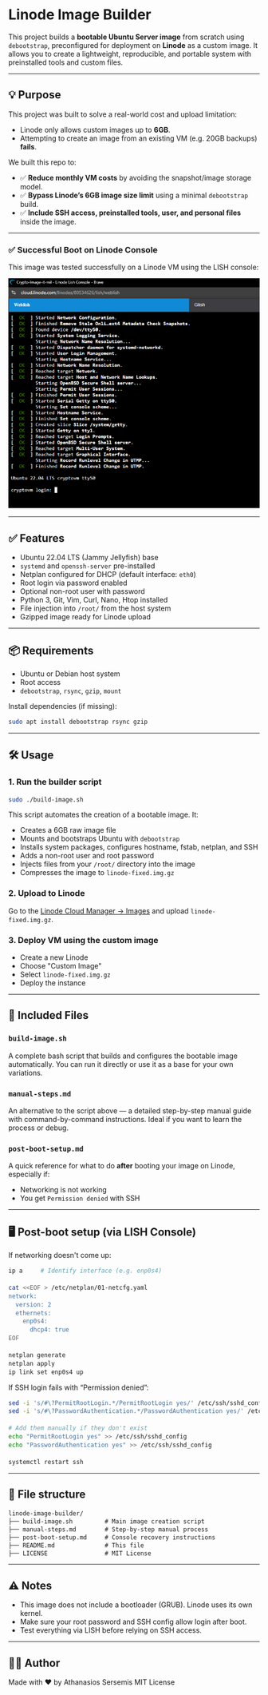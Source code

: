 # Linode Image Builder

This project builds a **bootable Ubuntu Server image** from scratch using `debootstrap`, preconfigured for deployment on **Linode** as a custom image. It allows you to create a lightweight, reproducible, and portable system with preinstalled tools and custom files.

---

## 💡 Purpose

This project was built to solve a real-world cost and upload limitation:

- Linode only allows custom images up to **6GB**.
- Attempting to create an image from an existing VM (e.g. 20GB backups) **fails**.

We built this repo to:

- ✅ **Reduce monthly VM costs** by avoiding the snapshot/image storage model.
- ✅ **Bypass Linode’s 6GB image size limit** using a minimal `debootstrap` build.
- ✅ **Include SSH access, preinstalled tools, user, and personal files** inside the image.

---

### ✅ Successful Boot on Linode Console

This image was tested successfully on a Linode VM using the LISH console:

![Boot Success on Linode](images/boot-success.png)

---

## ✅ Features

- Ubuntu 22.04 LTS (Jammy Jellyfish) base
- `systemd` and `openssh-server` pre-installed
- Netplan configured for DHCP (default interface: `eth0`)
- Root login via password enabled
- Optional non-root user with password
- Python 3, Git, Vim, Curl, Nano, Htop installed
- File injection into `/root/` from the host system
- Gzipped image ready for Linode upload

---

## 📦 Requirements

- Ubuntu or Debian host system
- Root access
- `debootstrap`, `rsync`, `gzip`, `mount`

Install dependencies (if missing):

```bash
sudo apt install debootstrap rsync gzip
```

---

## 🛠️ Usage

### 1. Run the builder script

```bash
sudo ./build-image.sh
```

This script automates the creation of a bootable image. It:

- Creates a 6GB raw image file
- Mounts and bootstraps Ubuntu with `debootstrap`
- Installs system packages, configures hostname, fstab, netplan, and SSH
- Adds a non-root user and root password
- Injects files from your `/root/` directory into the image
- Compresses the image to `linode-fixed.img.gz`

### 2. Upload to Linode

Go to the [Linode Cloud Manager → Images](https://cloud.linode.com/images) and upload `linode-fixed.img.gz`.

### 3. Deploy VM using the custom image

- Create a new Linode
- Choose "Custom Image"
- Select `linode-fixed.img.gz`
- Deploy the instance

---

## 📖 Included Files

### `build-image.sh`
A complete bash script that builds and configures the bootable image automatically. You can run it directly or use it as a base for your own variations.

### `manual-steps.md`
An alternative to the script above — a detailed step-by-step manual guide with command-by-command instructions. Ideal if you want to learn the process or debug.

### `post-boot-setup.md`
A quick reference for what to do **after** booting your image on Linode, especially if:
- Networking is not working
- You get `Permission denied` with SSH

---

## 🖥️ Post-boot setup (via LISH Console)

If networking doesn't come up:

```bash
ip a     # Identify interface (e.g. enp0s4)

cat <<EOF > /etc/netplan/01-netcfg.yaml
network:
  version: 2
  ethernets:
    enp0s4:
      dhcp4: true
EOF

netplan generate
netplan apply
ip link set enp0s4 up
```

If SSH login fails with “Permission denied”:

```bash
sed -i 's/#\?PermitRootLogin.*/PermitRootLogin yes/' /etc/ssh/sshd_config
sed -i 's/#\?PasswordAuthentication.*/PasswordAuthentication yes/' /etc/ssh/sshd_config

# Add them manually if they don't exist
echo "PermitRootLogin yes" >> /etc/ssh/sshd_config
echo "PasswordAuthentication yes" >> /etc/ssh/sshd_config

systemctl restart ssh


```

---

## 📁 File structure

```
linode-image-builder/
├── build-image.sh         # Main image creation script
├── manual-steps.md        # Step-by-step manual process
├── post-boot-setup.md     # Console recovery instructions
├── README.md              # This file
├── LICENSE                # MIT License
```

---

## ⚠️ Notes

- This image does not include a bootloader (GRUB). Linode uses its own kernel.
- Make sure your root password and SSH config allow login after boot.
- Test everything via LISH before relying on SSH access.

---

## 🧑‍💻 Author

Made with ❤️ by Athanasios Sersemis
MIT License
